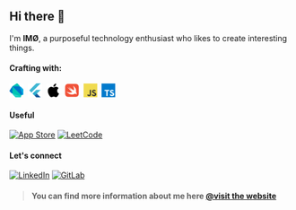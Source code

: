 ## Hi there 👋

I'm **IMØ**, a purposeful technology enthusiast who likes to create interesting things.

#### Crafting with:

<p>
<img src="https://github.com/devicons/devicon/blob/master/icons/dart/dart-original.svg" title="Dart" alt="Dart" width="25" height="25"/>&nbsp;
<img src="https://github.com/devicons/devicon/blob/master/icons/flutter/flutter-original.svg" title="Flutter" alt="Flutter" width="25" height="25"/>&nbsp;
<img src="https://github.com/devicons/devicon/blob/master/icons/apple/apple-original.svg" title="Swift" alt="Swift" width="25" height="25"/>&nbsp;
<img src="https://github.com/devicons/devicon/blob/master/icons/swift/swift-original.svg" title="Swift" alt="Swift" width="25" height="25"/>&nbsp;
<img src="https://github.com/devicons/devicon/blob/master/icons/javascript/javascript-original.svg" title="Javascript" alt="Javascript" width="25" height="25"/>&nbsp;
<img src="https://github.com/devicons/devicon/blob/master/icons/typescript/typescript-original.svg" title="Typescript" alt="Typescript" width="25" height="25"/>&nbsp;

</p>

#### Useful

[![App Store](https://img.shields.io/badge/App%20Store-000000?style=flat&logo=app-store&logoColor=white)](https://apps.apple.com/kg/developer/imankadyr-bekeev/id1822493477)
[![LeetCode](https://img.shields.io/badge/LeetCode-000000?style=flat&logo=LeetCode&logoColor=#d16c06)](https://leetcode.com/warioddly/)

#### Let's connect

[![LinkedIn](https://img.shields.io/badge/linkedin-%230077B5.svg?style=flat&logo=linkedin&logoColor=white)](https://linkedin.com/in/warioddly)
[![GitLab](https://img.shields.io/badge/gitlab-%23181717.svg?style=flat&logo=gitlab&logoColor=white)](https://gitlab.com/warioddly)


> #### You can find more information about me here [@visit the website](https://warioddly.vercel.app/skills)  
